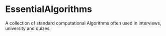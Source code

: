EssentialAlgorithms
===================

A collection of standard computational Algorithms often used in interviews, university and quizes.
